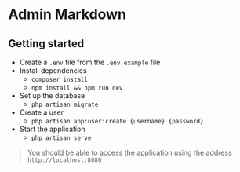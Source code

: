# Admin Markdown

## Getting started

* Create a `.env` file from the `.env.example` file
* Install dependencies
  * `composer install`
  * `npm install && npm run dev`
* Set up the database
  * `php artisan migrate`
* Create a user
  * `php artisan app:user:create {username} {password}`
* Start the application
  * `php artisan serve`

> You should be able to access the application using the address `http://localhost:8080`

